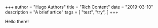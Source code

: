 +++
author = "Hugo Authors"
title = "Rich Content"
date = "2019-03-10"
description = "A brief artice"
tags = [ "test", "try", ]
+++

Hello there!
